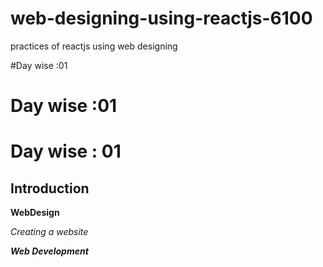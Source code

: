 # web-designing-using-reactjs-6100
practices of reactjs using web designing

#Day wise :01

# Day wise :01
# Day wise : 01

## Introduction

**WebDesign**

*Creating a website*

***Web Development***
